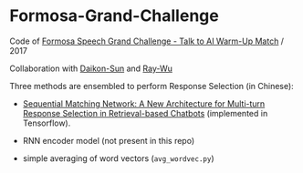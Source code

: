 # Formosa-Grand-Challenge
Code of [Formosa Speech Grand Challenge - Talk to AI Warm-Up Match](https://fgc.stpi.narl.org.tw/index) / 2017

Collaboration with [Daikon-Sun](https://github.com/Daikon-Sun) and [Ray-Wu](https://github.com/raywu0123)

Three methods are ensembled to perform Response Selection (in Chinese):

* [Sequential Matching Network: A New Architecture for Multi-turn Response Selection in Retrieval-based Chatbots](https://arxiv.org/abs/1612.01627) (implemented in Tensorflow).

* RNN encoder model (not present in this repo)

* simple averaging of word vectors (`avg_wordvec.py`)

